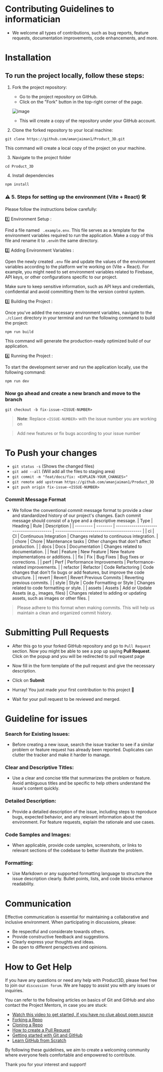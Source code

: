 # Contributing Guidelines to informatician

- We welcome all types of contributions, such as bug reports, feature requests, documentation improvements, code enhancements, and more.

# Installation

## To run the project locally, follow these steps:

1. Fork the project repository:

   - Go to the project repository on GitHub.
   - Click on the "Fork" button in the top-right corner of the page.

   ![image](https://github.com/Ayush-Tibrewal/Product_3D/assets/96817905/789dda31-5f38-4102-aca8-731d7f2f5f2f)

   - This will create a copy of the repository under your GitHub account.

2. Clone the forked repository to your local machine:

```
git clone https://github.com/amanjaiman1/Product_3D.git
```

This command will create a local copy of the project on your machine.

3.  Navigate to the project folder

```
cd Product_3D
```

4. Install dependencies

```
npm install
```

### :warning: 5. Steps for setting up the environment (Vite + React) :hammer_and_wrench:

Please follow the instructions below carefully:

1️⃣ Environment Setup :

Find a file named ` .example.env`. This file serves as a template for the environment variables required to run the application. Make a copy of this file and rename it to `.env`in the same directory.

2️⃣ Adding Environment Variables :

Open the newly created `.env` file and update the values of the environment variables according to the platform we're working on (Vite + React). For example, you might need to set environment variables related to Firebase, API keys, or other configurations specific to our project.

Make sure to keep sensitive information, such as API keys and credentials, confidential and avoid committing them to the version control system.

3️⃣ Building the Project :

Once you've added the necessary environment variables, navigate to the `./client` directory in your terminal and run the following command to build the project:

`npm run build`

This command will generate the production-ready optimized build of our application.

4️⃣ Running the Project :

To start the development server and run the application locally, use the following command:

`npm run dev`

### Now go ahead and create a new branch and move to the branch

```
git checkout -b fix-issue-<ISSUE-NUMBER>
```

> **Note**: Replace `<ISSUE-NUMBER>` with the issue number you are working on

> Add new features or fix bugs according to your issue number

# To Push your changes

- `git status -s` (Shows the changed files)
- `git add --all` (Will add all the files to staging area)
- `git commit -m "feat/docs/fix: <EXPLAIN-YOUR_CHANGES>"`
- `git remote add upstream https://github.com/amanjaiman1/Product_3D`
- `git push origin fix-issue-<ISSUE-NUMBER>`

### Commit Message Format

- We follow the conventional commit message format to provide a clear and standardized history of our project's changes. Each commit message should consist of a type and a descriptive message.
  | Type | Heading | Rule | Description |
  | --------- | -------- | ----------------------------------------- | -------------------------------------------- |
  | ci | CI | Continuous Integration | Changes related to continuous integration. |
  | chore | Chore | Maintenance tasks | Other changes that don't affect production. |
  | docs | Docs | Documentation | Changes related to documentation. |
  | feat | Feature | New Feature | New feature implementations or additions. |
  | fix | Fix | Bug Fixes | Bug fixes or corrections. |
  | perf | Perf | Performance Improvements | Performance-related improvements. |
  | refactor | Refactor | Code Refactoring | Code changes that don't fix bugs or add features, but improve the code structure. |
  | revert | Revert | Revert Previous Commits | Reverting previous commits. |
  | style | Style | Code Formatting or Style | Changes related to code formatting or style. |
  | assets | Assets | Add or Update Assets (e.g., images, files) | Changes related to adding or updating assets, such as images or other files. |

> Please adhere to this format when making commits. This will help us maintain a clean and organized commit history.

# Submitting Pull Requests

- After this go to your forked GitHub repository and go to `Pull Request` section. Now you might be able to see a pop up saying **Pull Request**. Click on the popup and you will be redirected to pull request page

- Now fill in the form template of the pull request and give the necessary description.

- Click on **Submit**

- Hurray! You just made your first contribution to this project 🎉

- Wait for your pull request to be reviewed and merged.

# Guideline for issues

### Search for Existing Issues:

- Before creating a new issue, search the issue tracker to see if a similar problem or feature request has already been reported. Duplicates can clutter the tracker and make it harder to manage.

### Clear and Descriptive Titles:

- Use a clear and concise title that summarizes the problem or feature. Avoid ambiguous titles and be specific to help others understand the issue's content quickly.

### Detailed Description:

- Provide a detailed description of the issue, including steps to reproduce bugs, expected behavior, and any relevant information about the environment. For feature requests, explain the rationale and use cases.

### Code Samples and Images:

- When applicable, provide code samples, screenshots, or links to relevant sections of the codebase to better illustrate the problem.

### Formatting:

- Use Markdown or any supported formatting language to structure the issue description clearly. Bullet points, lists, and code blocks enhance readability.

# Communication

Effective communication is essential for maintaining a collaborative and inclusive environment. When participating in discussions, please:

- Be respectful and considerate towards others.
- Provide constructive feedback and suggestions.
- Clearly express your thoughts and ideas.
- Be open to different perspectives and opinions.

# How to Get Help

If you have any questions or need any help with Product3D, please feel free to join our `discussion forum`. We are happy to assist you with any issues or inquiries.

You can refer to the following articles on basics of Git and GitHub and also contact the Project Mentors, in case you are stuck:

- [Watch this video to get started, if you have no clue about open source](https://youtu.be/SYtPC9tHYyQ)
- [Forking a Repo](https://help.github.com/en/github/getting-started-with-github/fork-a-repo)
- [Cloning a Repo](https://help.github.com/en/desktop/contributing-to-projects/creating-a-pull-request)
- [How to create a Pull Request](https://opensource.com/article/19/7/create-pull-request-github)
- [Getting started with Git and GitHub](https://towardsdatascience.com/getting-started-with-git-and-github-6fcd0f2d4ac6)
- [Learn GitHub from Scratch](https://lab.github.com/githubtraining/introduction-to-github)

By following these guidelines, we aim to create a welcoming community where everyone feels comfortable and empowered to contribute.

Thank you for your interest and support!
